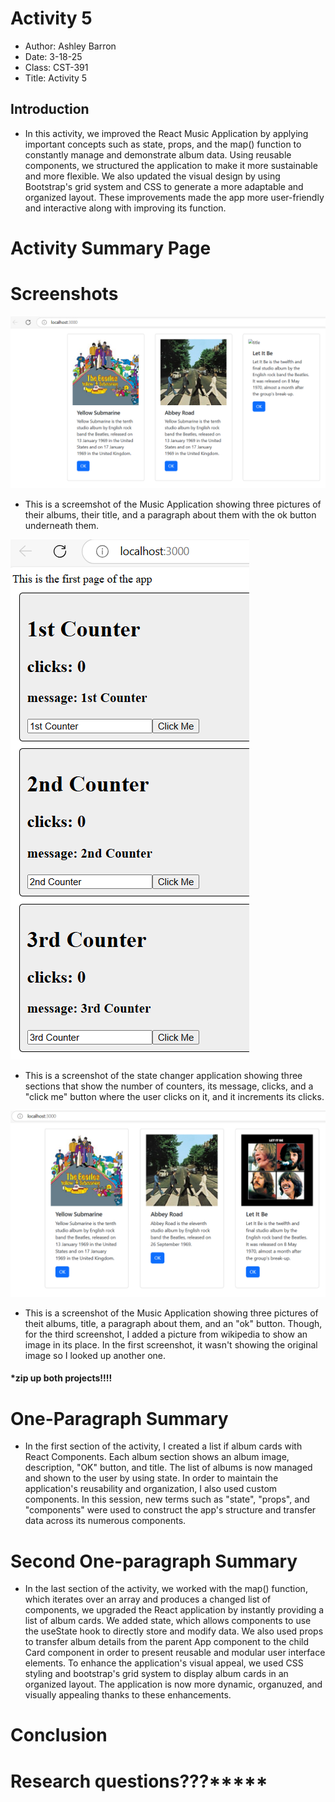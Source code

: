 # Activity 5
- Author: Ashley Barron
- Date: 3-18-25
- Class: CST-391
- Title: Activity 5

## Introduction 
- In this activity, we improved the React Music Application by applying important concepts such as state, props, and the map() function to constantly manage and demonstrate album data. Using reusable components, we structured the application to make it more sustainable and more flexible. We also updated the visual design by using Bootstrap's grid system and CSS to generate a more adaptable and organized layout. These improvements made the app more user-friendly and interactive along with improving its function.

# Activity Summary Page
# Screenshots
![MusicApplication](music.png)
- This is a screemshot of the Music Application showing three pictures of their albums, their title, and a paragraph about them with the ok button underneath them. 

![CounterPic](counterPic.png)
- This is a screenshot of the state changer application showing three sections that show the number of counters, its message, clicks, and a "click me" button where the user clicks on it, and it increments its clicks.

![Music2Application](music2.png)
- This is a screenshot of the Music Application showing three pictures of theit albums, title, a paragraph about them, and an "ok" button. Though, for the third screenshot, I added a picture from wikipedia to show an image in its place. In the first screenshot, it wasn't showing the original image so I looked up another one. 


#### ***zip up both projects!!!!**

# One-Paragraph Summary
- In the first section of the activity, I created a list if album cards with React Components. Each album section shows an album image, description, "OK" button, and title. The list of albums is now managed and shown to the user by using state. In order to maintain the application's reusability and organization, I also used custom components. In this session, new terms such as "state", "props", and "components" were used to construct the app's structure and transfer data across its numerous components. 

# Second One-paragraph Summary
- In the last section of the activity, we worked with the map() function, which iterates over an array and produces a changed list of components, we upgraded the React application by instantly providing a list of album cards. We added state, which allows components to use the useState hook to directly store and modify data. We also used props to transfer album details from the parent App component to the child Card component in order to present reusable and modular user interface elements. To enhance the application's visual appeal, we used CSS styling and bootstrap's grid system to display album cards in an organized layout. The application is now more dynamic, organuzed, and visually appealing thanks to these enhancements. 



# Conclusion

# Research questions???*****
